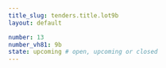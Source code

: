 ```yaml
---
title_slug: tenders.title.lot9b
layout: default

number: 13
number_vh81: 9b
state: upcoming # open, upcoming or closed
---
```

